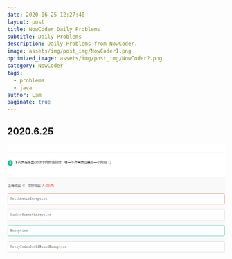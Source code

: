 ```yaml
---
date: 2020-06-25 12:27:40
layout: post
title: NowCoder Daily Problems
subtitle: Daily Problems
description: Daily Problems from NowCoder.
image: assets/img/post_img/NowCoder1.png
optimized_image: assets/img/post_img/NowCoder2.png
category: NowCoder
tags:
  - problems
  - java
author: Lam
paginate: true
---
```


## 2020.6.25
![image](assets\img\NowCoder_img\20200625\problem1.png)



